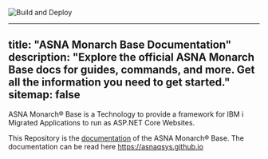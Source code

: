 ![Build and Deploy](https://github.com/asnaqsys/asnaqsys.github.io/workflows/Build%20and%20Deploy/badge.svg)


---
title: "ASNA Monarch Base Documentation"
description: "Explore the official ASNA Monarch Base docs for guides, commands, and more. Get all the information you need to get started."
sitemap: false
---

ASNA Monarch® Base is a Technology to provide a framework for IBM i Migrated Applications to run as ASP.NET Core Websites.

This Repository is the [documentation](//asnaqsys.github.io) of the ASNA Monarch® Base. The documentation can be read here https://asnaqsys.github.io

